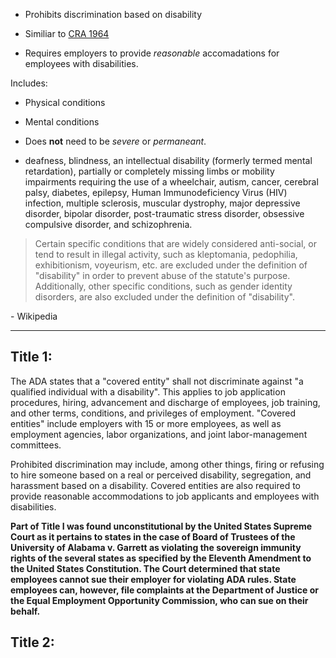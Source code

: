 + Prohibits discrimination based on disability

+ Similiar to [CRA 1964](civil-rights-act-1964.md)

+ Requires employers to provide *reasonable* accomadations for employees with disabilities.

Includes:

+ Physical conditions

+ Mental conditions

+ Does **not** need to be *severe* or *permaneant*.

+ deafness, blindness, an intellectual disability (formerly termed mental retardation), partially or completely missing limbs or mobility impairments requiring the use of a wheelchair, autism, cancer, cerebral palsy, diabetes, epilepsy, Human Immunodeficiency Virus (HIV) infection, multiple sclerosis, muscular dystrophy, major depressive disorder, bipolar disorder, post-traumatic stress disorder, obsessive compulsive disorder, and schizophrenia.

> Certain specific conditions that are widely considered anti-social, or tend to result in illegal activity, such as kleptomania, pedophilia, exhibitionism, voyeurism, etc. are excluded under the definition of "disability" in order to prevent abuse of the statute's purpose. Additionally, other specific conditions, such as gender identity disorders, are also excluded under the definition of "disability".

\- Wikipedia

---

## Title 1:

The ADA states that a "covered entity" shall not discriminate against "a qualified individual with a disability". This applies to job application procedures, hiring, advancement and discharge of employees, job training, and other terms, conditions, and privileges of employment. "Covered entities" include employers with 15 or more employees, as well as employment agencies, labor organizations, and joint labor-management committees.

Prohibited discrimination may include, among other things, firing or refusing to hire someone based on a real or perceived disability, segregation, and harassment based on a disability. Covered entities are also required to provide reasonable accommodations to job applicants and employees with disabilities.

**Part of Title I was found unconstitutional by the United States Supreme Court as it pertains to states in the case of Board of Trustees of the University of Alabama v. Garrett as violating the sovereign immunity rights of the several states as specified by the Eleventh Amendment to the United States Constitution. The Court determined that state employees cannot sue their employer for violating ADA rules. State employees can, however, file complaints at the Department of Justice or the Equal Employment Opportunity Commission, who can sue on their behalf.**

## Title 2:

